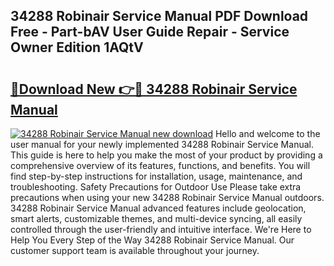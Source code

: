 ## 34288 Robinair Service Manual PDF Download Free - Part-bAV User Guide Repair - Service Owner Edition 1AQtV

# <h2><a href="http://bc65600.oget.top/?id=34288+Robinair+Service+Manual">🔗Download New 👉🔴 34288 Robinair Service Manual</a></h2>

[![34288 Robinair Service Manual new download](https://i.imgur.com/5g1atiW.png)](http://bc65600.oget.top/?id=34288+Robinair+Service+Manual)
Hello and welcome to the user manual for your newly implemented 34288 Robinair Service Manual. This guide is here to help you make the most of your product by providing a comprehensive overview of its features, functions, and benefits. You will find step-by-step instructions for installation, usage, maintenance, and troubleshooting. Safety Precautions for Outdoor Use Please take extra precautions when using your new 34288 Robinair Service Manual outdoors. 34288 Robinair Service Manual advanced features include geolocation, smart alerts, customizable themes, and multi-device syncing, all easily controlled through the user-friendly and intuitive interface. We're Here to Help You Every Step of the Way 34288 Robinair Service Manual. Our customer support team is available throughout your journey.
